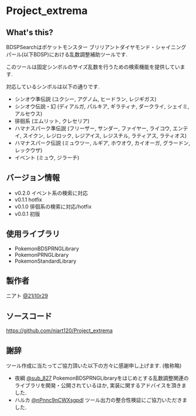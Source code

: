 # Project_extrema
## What's this?
BDSPSearchはポケットモンスター ブリリアントダイヤモンド・シャイニングパール(以下BDSP)における乱数調整補助ツールです.

このツールは固定シンボルのサイズ乱数を行うための検索機能を提供しています.

対応しているシンボルは以下の通りです.

- シンオウ準伝説 (ユクシー, アグノム, ヒードラン, レジギガス)
- シンオウ伝説・幻 (ディアルガ, パルキア, ギラティナ, ダークライ, シェイミ, アルセウス)
- 徘徊系 (エムリット, クレセリア)
- ハマナスパーク準伝説 (フリーザー, サンダー, ファイヤー, ライコウ, エンテイ, スイクン, レジロック, レジアイス, レジスチル, ラティアス, ラティオス)
- ハマナスパーク伝説 (ミュウツー, ルギア, ホウオウ, カイオーガ, グラードン, レックウザ)
- イベント (ミュウ, ジラーチ)

## バージョン情報
- v0.2.0 イベント系の検索に対応
- v0.1.1 hotfix
- v0.1.0 徘徊系の検索に対応/hotfix
- v0.0.1 初版

## 使用ライブラリ
- PokemonBDSPRNGLibrary
- PokemonPRNGLibrary
- PokemonStandardLibrary

## 製作者
ニアト [@21i10r29](https://twitter.com/21i10r29)

## ソースコード
https://github.com/niart120/Project_extrema

## 謝辞
ツール作成に当たってご協力頂いた以下の方々に感謝申し上げます. (敬称略)

- 夜綱 [@sub_827](https://twitter.com/sub_827)
PokemonBDSPRNGLibraryをはじめとする乱数調整関連のライブラリを開発・公開されているほか, 実装に関するアドバイスを頂きました.
- ハルカ [@nPnnc9nCWXsgpdl](https://twitter.com/nPnnc9nCWXsgpdl)
ツール出力の整合性検証にご協力いただきました.
